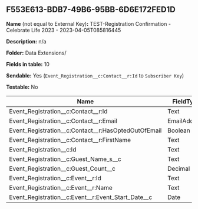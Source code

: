 ## F553E613-BDB7-49B6-95BB-6D6E172FED1D

**Name** (not equal to External Key)**:** TEST-Registration Confirmation - Celebrate Life 2023 - 2023-04-05T085816445

**Description:** n/a

**Folder:** Data Extensions/

**Fields in table:** 10

**Sendable:** Yes (`Event_Registration__c:Contact__r:Id` to `Subscriber Key`)

**Testable:** No

| Name | FieldType | MaxLength | IsPrimaryKey | IsNullable | DefaultValue |
| --- | --- | --- | --- | --- | --- |
| Event_Registration__c:Contact__r:Id | Text | 18 | - | - |  |
| Event_Registration__c:Contact__r:Email | EmailAddress | 80 | - | + |  |
| Event_Registration__c:Contact__r:HasOptedOutOfEmail | Boolean |  | - | + | False |
| Event_Registration__c:Contact__r:FirstName | Text | 40 | - | + |  |
| Event_Registration__c:Id | Text | 18 | - | - |  |
| Event_Registration__c:Guest_Name_s__c | Text | 255 | - | + |  |
| Event_Registration__c:Guest_Count__c | Decimal | 1,0 | - | + |  |
| Event_Registration__c:Event__r:Id | Text | 18 | - | + |  |
| Event_Registration__c:Event__r:Name | Text | 80 | - | + |  |
| Event_Registration__c:Event__r:Event_Start_Date__c | Date |  | - | + |  |
